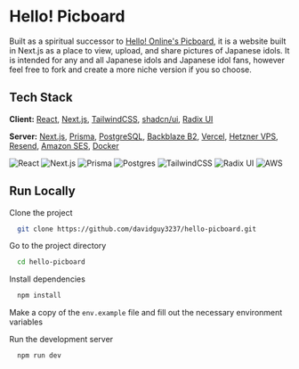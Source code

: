 
# Hello! Picboard

Built as a spiritual successor to [Hello! Online's Picboard](https://www.hello-online.org/index.php?app=picapp), it is a website built in Next.js as a place to view, upload, and share pictures of Japanese idols. It is intended for any and all Japanese idols and Japanese idol fans, however feel free to fork and create a more niche version if you so choose.


## Tech Stack

**Client:** [React](https://react.dev/), [Next.js](https://nextjs.org/), [TailwindCSS](https://tailwindcss.com/), [shadcn/ui](https://ui.shadcn.com/), [Radix UI](https://www.radix-ui.com/)

**Server:** [Next.js](https://nextjs.org/), [Prisma](https://www.prisma.io/), [PostgreSQL](https://www.postgresql.org/), [Backblaze B2](https://www.backblaze.com/cloud-storage), [Vercel](https://vercel.com/), [Hetzner VPS](https://www.hetzner.com/), [Resend](https://resend.com/), [Amazon SES](https://aws.amazon.com/ses/), [Docker](https://www.docker.com/)

![React](https://img.shields.io/badge/react-%2320232a.svg?style=for-the-badge&logo=react&logoColor=%2361DAFB) ![Next.js](https://img.shields.io/badge/Next-black?style=for-the-badge&logo=next.js&logoColor=white) ![Prisma](https://img.shields.io/badge/Prisma-3982CE?style=for-the-badge&logo=Prisma&logoColor=white) ![Postgres](https://img.shields.io/badge/postgres-%23316192.svg?style=for-the-badge&logo=postgresql&logoColor=white) ![TailwindCSS](https://img.shields.io/badge/tailwindcss-%2338B2AC.svg?style=for-the-badge&logo=tailwind-css&logoColor=white) ![Radix UI](https://img.shields.io/badge/radix%20ui-161618.svg?style=for-the-badge&logo=radix-ui&logoColor=white) ![AWS](https://img.shields.io/badge/AWS-%23FF9900.svg?style=for-the-badge&logo=amazon-aws&logoColor=white)
## Run Locally

Clone the project

```bash
  git clone https://github.com/davidguy3237/hello-picboard.git
```

Go to the project directory

```bash
  cd hello-picboard
```

Install dependencies

```bash
  npm install
```
Make a copy of the `env.example` file and fill out the necessary environment variables

Run the development server

```bash
  npm run dev
```


